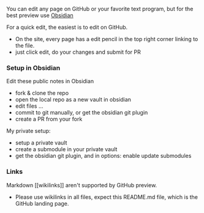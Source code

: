 You can edit any page on GitHub or your favorite text program, but for the best preview use [Obsidian](https://obsidian.md/)

For a quick edit, the easiest is to edit on GitHub.
- On the site, every page has a edit pencil in the top right corner linking to the file.
- just click edit, do your changes and submit for PR

### Setup in Obsidian

Edit these public notes in Obsidian
- fork & clone the repo
- open the local repo as a new vault in obsidian
- edit files …
- commit to git manually, or get the obsidian git plugin
- create a PR from your fork

My private setup:
- setup a private vault
- create a submodule in your private vault
- get the obsidian git plugin, and in options: enable update submodules

### Links
Markdown [[wikilinks]] aren't supported by GitHub preview.
- Please use wikilinks in all files, expect this README.md file, which is the GitHub landing page.